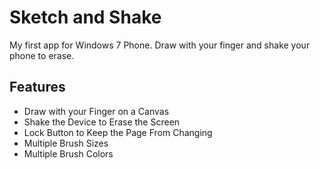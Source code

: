Sketch and Shake
=============
My first app for Windows 7 Phone.
Draw with your finger and shake your phone to erase.

Features
-------
* Draw with your Finger on a Canvas
* Shake the Device to Erase the Screen
* Lock Button to Keep the Page From Changing
* Multiple Brush Sizes
* Multiple Brush Colors